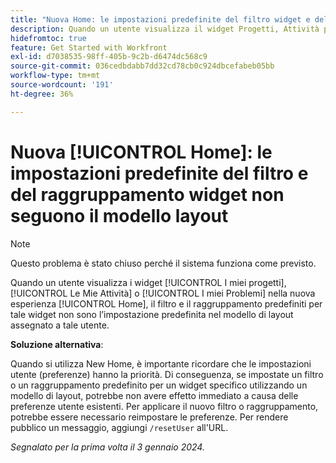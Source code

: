 ```yaml
---
title: "Nuova Home: le impostazioni predefinite del filtro widget e del raggruppamento non seguono il modello di layout"
description: Quando un utente visualizza il widget Progetti, Attività personali o Problemi personali nella nuova esperienza Home, il filtro e il raggruppamento predefiniti per tale widget non sono l’impostazione predefinita nel modello di layout assegnato a tale utente.
hidefromtoc: true
feature: Get Started with Workfront
exl-id: d7038535-98ff-405b-9c2b-d6474dc568c9
source-git-commit: 036cedbdabb7dd32cd78cb0c924dbcefabeb05bb
workflow-type: tm+mt
source-wordcount: '191'
ht-degree: 36%

---
```


# Nuova [!UICONTROL Home]: le impostazioni predefinite del filtro e del raggruppamento widget non seguono il modello layout

>[!NOTE]
>
>Questo problema è stato chiuso perché il sistema funziona come previsto.

Quando un utente visualizza i widget [!UICONTROL I miei progetti], [!UICONTROL Le Mie Attività] o [!UICONTROL I miei Problemi] nella nuova esperienza [!UICONTROL Home], il filtro e il raggruppamento predefiniti per tale widget non sono l’impostazione predefinita nel modello di layout assegnato a tale utente.

**Soluzione alternativa**:

Quando si utilizza New Home, è importante ricordare che le impostazioni utente (preferenze) hanno la priorità. Di conseguenza, se impostate un filtro o un raggruppamento predefinito per un widget specifico utilizzando un modello di layout, potrebbe non avere effetto immediato a causa delle preferenze utente esistenti. Per applicare il nuovo filtro o raggruppamento, potrebbe essere necessario reimpostare le preferenze. Per rendere pubblico un messaggio, aggiungi `/resetUser` all&#39;URL.

_Segnalato per la prima volta il 3 gennaio 2024._
